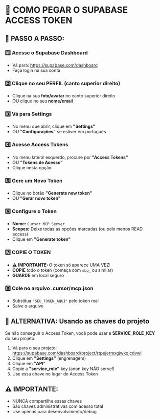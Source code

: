 # 🔑 COMO PEGAR O SUPABASE ACCESS TOKEN

## 📍 PASSO A PASSO:

### 1️⃣ Acesse o Supabase Dashboard
- Vá para: https://supabase.com/dashboard
- Faça login na sua conta

### 2️⃣ Clique no seu PERFIL (canto superior direito)
- Clique na sua **foto/avatar** no canto superior direito
- OU clique no seu **nome/email**

### 3️⃣ Vá para Settings
- No menu que abrir, clique em **"Settings"**
- OU **"Configurações"** se estiver em português

### 4️⃣ Acesse Access Tokens
- No menu lateral esquerdo, procure por **"Access Tokens"**
- OU **"Tokens de Acesso"**
- Clique nesta opção

### 5️⃣ Gere um Novo Token
- Clique no botão **"Generate new token"**
- OU **"Gerar novo token"**

### 6️⃣ Configure o Token
- **Nome:** `Cursor MCP Server`
- **Scopes:** Deixe todas as opções marcadas (ou pelo menos READ access)
- Clique em **"Generate token"**

### 7️⃣ COPIE O TOKEN
- ⚠️ **IMPORTANTE:** O token só aparece UMA VEZ!
- **COPIE** todo o token (começa com `sbp_` ou similar)
- **GUARDE** em local seguro

### 8️⃣ Cole no arquivo .cursor/mcp.json
- Substitua `"SEU_TOKEN_AQUI"` pelo token real
- Salve o arquivo

## 🔄 ALTERNATIVA: Usando as chaves do projeto

Se não conseguir o Access Token, você pode usar a **SERVICE_ROLE_KEY** do seu projeto:

1. Vá para o seu projeto: https://supabase.com/dashboard/project/rtpejermxgjwkqjcdvwi
2. Clique em **"Settings"** (engrenagem)
3. Clique em **"API"** 
4. Copie a **"service_role"** key (anon key NÃO serve!)
5. Use essa chave no lugar do Access Token

## ⚠️ IMPORTANTE:
- NUNCA compartilhe essas chaves
- São chaves administrativas com acesso total
- Use apenas para desenvolvimento/debug
